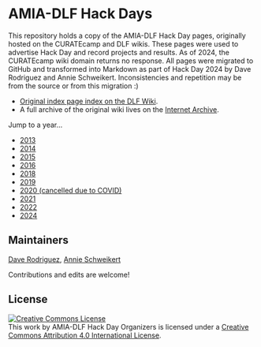 # AMIA-DLF Hack Days
This repository holds a copy of the AMIA-DLF Hack Day pages, originally hosted on the CURATEcamp and DLF wikis. These pages were used to advertise Hack Day and record projects and results. As of 2024, the CURATEcamp wiki domain returns no response. All pages were migrated to GitHub and transformed into Markdown as part of Hack Day 2024 by Dave Rodriguez and Annie Schweikert. Inconsistencies and repetition may be from the source or from this migration :)

* [Original index page index on the DLF Wiki](https://wiki.diglib.org/AMIA-DLF_Hack_Days).
* A full archive of the original wiki lives on the [Internet Archive](http://web.archive.org/web/20240616044940/https://wiki.diglib.org/AMIA-DLF_Hack_Days).

Jump to a year...

* [2013](2013.md)
* [2014](2014.md)
* [2015](2015.md)
* [2016](2016.md)
* [2018](2018.md)
* [2019](2019.md)
* [2020 (cancelled due to COVID)](2020.md)
* [2021](2021.md)
* [2022](2022.md)
* [2024](2024.md)

## Maintainers

[Dave Rodriguez](https://github.com/drodz11), [Annie Schweikert](https://github.com/aeschweik)

Contributions and edits are welcome!

## License

<a rel="license" href="http://creativecommons.org/licenses/by/4.0/"><img alt="Creative Commons License" style="border-width:0" src="https://i.creativecommons.org/l/by/4.0/80x15.png"></a><br>
This <span xmlns:dct="http://purl.org/dc/terms/" href="http://purl.org/dc/dcmitype/InteractiveResource" rel="dct:type">work</span> by <a xmlns:cc="http://creativecommons.org/ns#" property="cc:attributionName" rel="cc:attributionURL">AMIA-DLF Hack Day Organizers</a> is licensed under a <a rel="license" href="http://creativecommons.org/licenses/by/4.0/">Creative Commons Attribution 4.0 International License</a>.<br>